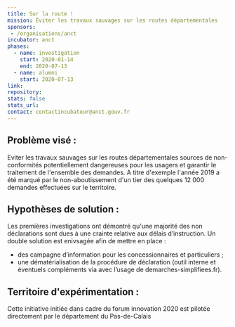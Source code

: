 ```yaml
---
title: Sur la route !
mission: Éviter les travaux sauvages sur les routes départementales
sponsors:
 - /organisations/anct
incubator: anct
phases:
  - name: investigation
    start: 2020-01-14
    end: 2020-07-13
  - name: alumni
    start: 2020-07-13
link:
repository: 
stats: false 
stats_url: 
contact: contactincubateur@anct.gouv.fr
---
```


## Problème visé :
Eviter les travaux sauvages sur les routes départementales sources de non-conformités potentiellement dangereuses pour les usagers et garantir le traitement de l'ensemble des demandes.
A titre d'exemple l'année 2019 a été marqué par le non-aboutissement d'un tier des quelques 12 000 demandes effectuées sur le territoire.

## Hypothèses de solution : 
Les premières investigations ont démontré qu'une majorité des non déclarations sont dues à une crainte relative aux délais d’instruction.
Un double solution est enivsagée afin de mettre en place : 
- des campagne d’information pour les concessionnaires et particuliers ;
- une dématérialisation de la procédure de déclaration (outil interne et éventuels compléments via avec l’usage de demarches-simplifiees.fr).

## Territoire d'expérimentation : 
Cette initiative initiée dans cadre du forum innovation 2020 est pilotée directement par le département du Pas-de-Calais
